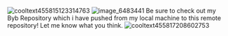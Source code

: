 ![cooltext455815123314763](https://github.com/Farhans-code/byb_project/assets/164001902/bdfde416-6e78-4186-a552-68160a619e01)
![image_6483441](https://github.com/Farhans-code/byb_project/assets/164001902/792c9446-edf1-4032-8482-2cab2713b005)
Be sure to check out my Byb Repository which i have pushed from my local machine to this remote repository! Let me know what you think.
![cooltext455817208602753](https://github.com/Farhans-code/byb_project/assets/164001902/b49121ba-58d0-4e8f-abad-1aa5cf6beb1d)
